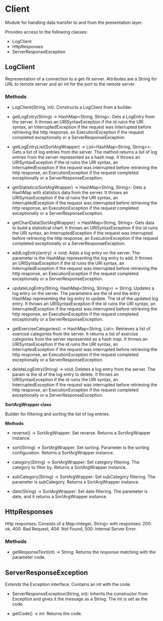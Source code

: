 # Client

Module for handling data transfer to and from the presentation layer.

Provides access to the following classes:

- LogClient
- HttpResponses
- ServerResponseException

## LogClient

Representation of a connection to a get-fit server. Attributes are a String for URL to remote server and an int for the
port to the remote server.

### Methods

- LogClient(String, int): Constructs a LogClient from a builder.

- getLogEntry(String) -> HashMap<String, String>: Gets a LogEntry from the server. It throws an URISyntaxException if
  the id ruins the URI syntax, an InterruptedException if the request was interrupted before retrieving the http
  response, an ExecutionException if the request completed exceptionally or a ServerResponseException.

- getLogEntryList(SortArgWrapper) -> List<HashMap<String, String>>: Gets a list of log entries from the server. The
  method returns a list of log entries from the server represented as a hash map. It throws an URISyntaxException if the
  id ruins the URI syntax, an InterruptedException if the request was interrupted before retrieving the http response,
  an ExecutionException if the request completed exceptionally or a ServerResponseException.

- getStatistics(SortArgWrapper) -> HashMap<String, String>: Gets a HashMap with statistics data from the server. It
  throws an URISyntaxException if the id ruins the URI syntax, an InterruptedException if the request was interrupted
  before retrieving the http response, an ExecutionException if the request completed exceptionally or a
  ServerResponseException.

- getChartData(SortArgWrapper) -> HashMap<String, String>: Gets data to build a statistical chart. It throws an
  URISyntaxException if the id ruins the URI syntax, an InterruptedException if the request was interrupted before
  retrieving the http response, an ExecutionException if the request completed exceptionally or a
  ServerResponseException.

- addLogEntry(entry) -> void: Adds a log entry on the server. The parameter is the HashMap representing the log entry to
  add. It throws an URISyntaxException if the id ruins the URI syntax, an InterruptedException if the request was
  interrupted before retrieving the http response, an ExecutionException if the request completed exceptionally or a
  ServerResponseException.

- updateLogEntry(String, HashMap<String, String>) -> String: Updates a log entry on the server. The parameters are the
  id and the entry HashMap representing the log entry to update. The id of the updated log entry. It throws an
  URISyntaxException if the id ruins the URI syntax, an InterruptedException if the request was interrupted before
  retrieving the http response, an ExecutionException if the request completed exceptionally or a
  ServerResponseException.

- getExerciseCategories() -> HashMap<String, List<String>>: Retrieves a list of exercise categories from the server. It
  returns a list of exercise categories from the server represented as a hash map. It throws an URISyntaxException if
  the id ruins the URI syntax, an InterruptedException if the request was interrupted before retrieving the http
  response, an ExecutionException if the request completed exceptionally or a ServerResponseException.

- deleteLogEntry(String) -> void: Deletes a log entry from the server. The param is the id of the log entry to delete.
  It throws an URISyntaxException if the id ruins the URI syntax, an InterruptedException if the request was interrupted
  before retrieving the http response, an ExecutionException if the request completed exceptionally or a
  ServerResponseException.

**SortArgWrapper class**

Builder for filtering and sorting the list of log entries.

**Methods**

- reverse() -> SortArgWrapper: Set reverse. Returns a SortArgWrapper instance.

- sort(String) -> SortArgWrapper: Set sorting. Parameter is the sorting configuration. Returns a SortArgWrapper
  instance.

- category(String) -> SortArgWrapper: Set category filtering. The category to filter by. Returns a SortArgWrapper
  instance.

- subCategory(String) -> SortArgWrapper: Set subCategory filtering. The parameter is subCategory. Returns a
  SortArgWrapper instance.

- date(String) -> SortArgWrapper: Set date filtering. The parameter is date, and it returns a SortArgWrapper instance.

## HttpResponses

Http responses. Consists of a Map<Integer, String> with responses: 200: ok, 400: Bad Request, 404: Not Found, 500:
Internal Server Error.

### Methods

- getResponseText(int) -> String: Returns the response matching with the parameter code.

## ServerResponseException

Extends the Exception interface. Contains an int with the code.

- ServerResponseException(String, int): Inherits the constructor from Exception and gives it the message as a String.
  The int is set as the code.

- getCode() -> int: Returns the code.

